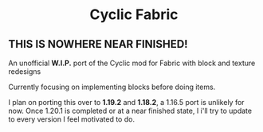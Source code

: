<h1 align="center"> Cyclic Fabric </h1>
<h2> THIS IS NOWHERE NEAR FINISHED! </h2>
<p>An unofficial <b>W.I.P.</b> port of the Cyclic mod for Fabric with block and texture redesigns</p>
Currently focusing on implementing blocks before doing items.

I plan on porting this over to **1.19.2** and **1.18.2**, a 1.16.5 port is unlikely for now.
Once 1.20.1 is completed or at a near finished state, I i'll try to update to every version I feel motivated to do.
